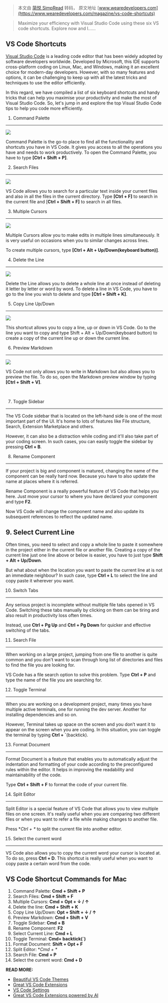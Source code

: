 > 本文由 [简悦 SimpRead](http://ksria.com/simpread/) 转码， 原文地址 [www.wearedevelopers.com](https://www.wearedevelopers.com/magazine/vs-code-shortcuts)

> Maximize your efficiency with Visual Studio Code using these six VS code shortcuts. Explore now and l......

VS Code Shortcuts
-----------------

[Visual Studio Code](https://code.visualstudio.com/) is a leading code editor that has been widely adopted by software developers worldwide. Developed by Microsoft, this IDE supports cross-platform coding on Linux, Mac, and Windows, making it an excellent choice for modern-day developers. However, with so many features and options, it can be challenging to keep up with all the latest tricks and techniques to use the editor efficiently.

In this regard, we have compiled a list of six keyboard shortcuts and handy tricks that can help you maximise your productivity and make the most of Visual Studio Code. So, let's jump in and explore the top Visual Studio Code tips to help you code more efficiently.  

1. Command Palette
------------------

![](https://assets-global.website-files.com/5e9aa66fd3886aa2b4ec01ca/63d8b46b8b9671d6f04e5641_command%20palette%20(1).gif)

Command Palette is the go-to place to find all the functionality and shortcuts you have in VS Code. It gives you access to all the operations you have and needs to work productively. To open the Command Palette, you have to type **[Ctrl + Shift + P]**.

2. Search Files
---------------

![](https://assets-global.website-files.com/5e9aa66fd3886aa2b4ec01ca/63d8b47b46e81f679706559c_search%20files%20(1).gif)

VS Code allows you to search for a particular text inside your current files and also in all the files in the current directory. Type **[Ctrl + F]** to search in the current file and [**Ctrl + Shift + F]** to search in all files.

3. Multiple Cursors
-------------------

![](https://assets-global.website-files.com/5e9aa66fd3886aa2b4ec01ca/63d8b484f06e4a6aa9032723_multiple%20cursors%20(1).gif)

Multiple Cursors allow you to make edits in multiple lines simultaneously. It is very useful on occasions when you to similar changes across lines.

To create multiple cursors, type **[Ctrl + Alt + Up/Down(keyboard button)]**.

4. Delete the Line
------------------

![](https://assets-global.website-files.com/5e9aa66fd3886aa2b4ec01ca/63d8b48dce3d18838738d5d0_delete%20the%20line%20(1).gif)

Delete the Line allows you to delete a whole line at once instead of deleting it letter by letter or word by word. To delete a line in VS Code, you have to go to the line you wish to delete and type **[Ctrl + Shift + K]**.

5. Copy Line Up/Down
--------------------

![](https://assets-global.website-files.com/5e9aa66fd3886aa2b4ec01ca/63d8b4944bb5ec7f84342fe6_copy%20line%20up%20down%20(1).gif)

This shortcut allows you to copy a line, up or down in VS Code. Go to the line you want to copy and type Shift + Alt + Up/Down(keyboard button) to create a copy of the current line up or down the current line.

6. Preview Markdown
-------------------

![](https://assets-global.website-files.com/5e9aa66fd3886aa2b4ec01ca/63d8b49cf3446949428896e2_preview%20markdown%20(1).gif)

VS Code not only allows you to write in Markdown but also allows you to preview the file. To do so, open the Markdown preview window by typing **[Ctrl + Shift + V]**.

‍

7. Toggle Sidebar
-----------------

The VS Code sidebar that is located on the left-hand side is one of the most important part of the UI. It's home to lots of features like File structure, Search, Extension Marketplace and others.

However, it can also be a distraction while coding and it'll also take part of your coding screen. In such cases, you can easily toggle the sidebar by pressing **Ctrl + B**.

8. Rename Component
-------------------

If your project is big and component is matured, changing the name of the component can be really hard now. Because you have to also update the name at places where it is referred.

Rename Component is a really powerful feature of VS Code that helps you here. Just move your cursor to where you have declared your component and type **F2**.

Now VS Code will change the component name and also update its subsequent references to reflect the updated name.

**9. Select** Current **Line**
------------------------------

Often times, you need to select and copy a whole line to paste it somewhere in the project either in the current file or another file. Creating a copy of the current line just one line above or below is easier, you have to just type **Shift + Alt + Up/Down**.

But what about when the location you want to paste the current line at is not an immediate neighbour? In such case, type **Ctrl + L** to select the line and copy paste it wherever you want.

10. Switch Tabs
---------------

Any serious project is incomplete without multiple file tabs opened in VS Code. Switching these tabs manually by clicking on them can be tiring and also result in productivity loss often times.

Instead, use **Ctrl + Pg Up** and **Ctrl + Pg Down** for quicker and effective switching of the tabs.

11. Search File
---------------

When working on a large project, jumping from one file to another is quite common and you don't want to scan through long list of directories and files to find the file you are looking for.

VS Code has a file search option to solve this problem. Type **Ctrl + P** and type the name of the file you are searching for.

12. Toggle Terminal
-------------------

When you are working on a development project, many times you have multiple active terminals, one for running the dev server. Another for installing dependencies and so on.

However, Terminal takes up space on the screen and you don’t want it to appear on the screen when you are coding. In this situation, you can toggle the terminal by typing **Ctrl + `**(backtick).

13. Format Document
-------------------

Format Document is a feature that enables you to automatically adjust the indentation and formatting of your code according to the preconfigured rules within the editor. It helps in improving the readability and maintainability of the code.

Type **Ctrl + Shift + F** to format the code of your current file.

14. Split Editor
----------------

Split Editor is a special feature of VS Code that allows you to view multiple files on one screen. It's really useful when you are comparing two different files or when you want to refer a file while making changes to another file.

Press **Ctrl + \** to split the current file into another editor.

15. Select the current word
---------------------------

VS Code also allows you to copy the current word your cursor is located at. To do so, press **Ctrl + D**. This shortcut is really useful when you want to copy paste a certain word from the code.

VS Code Shortcut Commands for Mac
---------------------------------

1.  Command Palette: **Cmd + Shift + P**
2.  Search Files: **Cmd + Shift + F**
3.  Multiple Cursors: **Cmd + Opt + ↓ / ↑**
4.  Delete the line: **Cmd + Shift + K**
5.  Copy Line Up/Down: **Opt + Shift + ↓ / ↑**
6.  Preview Markdown: **Cmd + Shift + V**
7.  Toggle Sidebar: **Cmd + B**
8.  Rename Component: **F2**
9.  Select Current Line: **Cmd + L**
10.  Toggle Terminal: **Cmd+ backtick(`)**
11.  Format Document: **Shift + Opt + F**
12.  Split Editor: **Cmd + \** 
13.  Search File: **Cmd + P**
14.  Select the current word: **Cmd + D**

**READ MORE:**

*   [Beautiful VS Code Themes](https://www.wearedevelopers.com/magazine/vs-code-themes)
*   [Great VS Code Extensions](https://www.wearedevelopers.com/magazine/vs-code-extensions)
*   [VS Code Settings](https://www.wearedevelopers.com/magazine/vs-code-productivity)[**‍**](https://www.wearedevelopers.com/magazine/ai-vs-code-extensions)
*   [Great VS Code Extensions powered by AI](https://www.wearedevelopers.com/magazine/ai-vs-code-extensions)